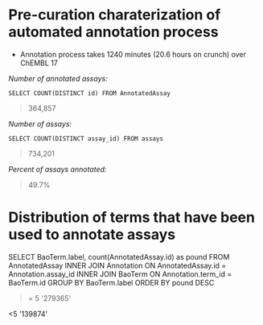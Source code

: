 # Pre-curation charaterization of automated annotation process

- Annotation process takes 1240 minutes (20.6 hours on crunch) over ChEMBL 17

_Number of annotated assays:_

`SELECT COUNT(DISTINCT id) FROM AnnotatedAssay`
> 364,857

_Number of assays:_

`SELECT COUNT(DISTINCT assay_id) FROM assays`
> 734,201

_Percent of assays annotated:_

> 49.7%

# Distribution of terms that have been used to annotate assays

SELECT BaoTerm.label, count(AnnotatedAssay.id) as pound
FROM AnnotatedAssay
INNER JOIN Annotation ON AnnotatedAssay.id = Annotation.assay_id
INNER JOIN BaoTerm ON Annotation.term_id = BaoTerm.id
GROUP BY BaoTerm.label
ORDER BY pound DESC



>= 5
'279365'

<5
'139874'

